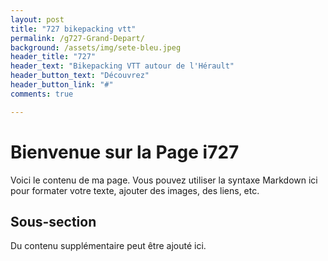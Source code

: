 ```yaml
---
layout: post
title: "727 bikepacking vtt"
permalink: /g727-Grand-Depart/
background: /assets/img/sete-bleu.jpeg
header_title: "727"
header_text: "Bikepacking VTT autour de l'Hérault"
header_button_text: "Découvrez"
header_button_link: "#"
comments: true

---
```


# Bienvenue sur la Page i727

Voici le contenu de ma page. Vous pouvez utiliser la syntaxe Markdown ici pour formater votre texte, ajouter des images, des liens, etc.

## Sous-section

Du contenu supplémentaire peut être ajouté ici.
